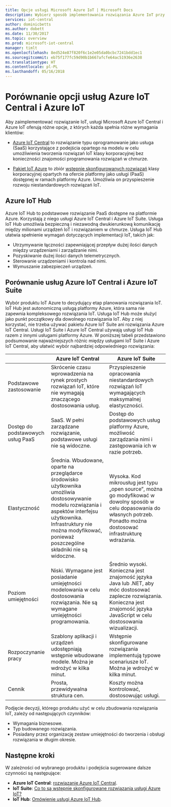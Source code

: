```yaml
---
title: Opcje usługi Microsoft Azure IoT | Microsoft Docs
description: Wybierz sposób implementowania rozwiązania Azure IoT przy użyciu usługi Azure IoT Central, IoT Suite lub IoT Hub.
services: iot-central
author: dominicbetts
ms.author: dobett
ms.date: 11/30/2017
ms.topic: overview
ms.prod: microsoft-iot-central
manager: timlt
ms.openlocfilehash: 8ed524e87f820f6c1e2e05da0bcbc7241bdd1ec1
ms.sourcegitcommit: eb75f177fc59d90b1b667afcfe64ac51936e2638
ms.translationtype: HT
ms.contentlocale: pl-PL
ms.lasthandoff: 05/16/2018
---
```

# <a name="compare-azure-iot-central-and-azure-iot-options"></a>Porównanie opcji usług Azure IoT Central i Azure IoT

Aby zaimplementować rozwiązanie IoT, usługi Microsoft Azure IoT Central i Azure IoT oferują różne opcje, z których każda spełnia różne wymagania klientów:

* [Azure IoT Central](overview-iot-central.md) to rozwiązanie typu oprogramowanie jako usługa (SaaS) korzystające z podejścia opartego na modelu w celu umożliwienia tworzenia rozwiązań IoT klasy korporacyjnej bez konieczności znajomości programowania rozwiązań w chmurze.

* [Pakiet IoT Azure](https://docs.microsoft.com/azure/iot-suite/) to zbiór [wstępnie skonfigurowanych rozwiązań](https://docs.microsoft.com/azure/iot-suite/iot-suite-what-are-preconfigured-solutions) klasy korporacyjnej opartych na ofercie platformy jako usługi (PaaS) dostępnej w ramach platformy Azure. Umożliwia on przyspieszenie rozwoju niestandardowych rozwiązań IoT.

## <a name="azure-iot-hub"></a>Azure IoT Hub

Azure IoT Hub to podstawowe rozwiązanie PaaS dostępne na platformie Azure. Korzystają z niego usługi Azure IoT Central i Azure IoT Suite. Usługa IoT Hub umożliwia bezpieczną i niezawodną dwukierunkową komunikację między milionami urządzeń IoT i rozwiązaniem w chmurze. Usługa IoT Hub ułatwia spełnienie wymagań dotyczących implementacji IoT, takich jak:

* Utrzymywanie łączności zapewniającej przepływ dużej ilości danych między urządzeniami i zarządzanie nimi.
* Pozyskiwanie dużej ilości danych telemetrycznych.
* Sterowanie urządzeniami i kontrola nad nimi.
* Wymuszanie zabezpieczeń urządzeń.

## <a name="compare-azure-iot-central-and-azure-iot-suite"></a>Porównanie usług Azure IoT Central i Azure IoT Suite

Wybór produktu IoT Azure to decydujący etap planowania rozwiązania IoT. IoT Hub jest autonomiczną usługą platformy Azure, która sama nie zapewnia kompleksowego rozwiązania IoT. Usługa IoT Hub może służyć jako punkt początkowy dla dowolnego rozwiązania IoT. Aby z niej korzystać, nie trzeba używać pakietu Azure IoT Suite ani rozwiązania Azure IoT Central. Usługi IoT Suite i Azure IoT Central używają usługi IoT Hub razem z innymi usługami platformy Azure. W poniższej tabeli przedstawiono podsumowanie najważniejszych różnic między usługami IoT Suite i Azure IoT Central, aby ułatwić wybór najbardziej odpowiedniego rozwiązania:

|     | Azure IoT Central | Azure IoT Suite |
| --- | ----------- | --------- |
| Podstawowe zastosowanie                      | Skrócenie czasu wprowadzenia na rynek prostych rozwiązań IoT, które nie wymagają znaczącego dostosowania usług.                                                    | Przyspieszenie opracowania niestandardowych rozwiązań IoT wymagających maksymalnej elastyczności.                                                                                                                             |
| Dostęp do podstawowych usług PaaS | SaaS. W pełni zarządzane rozwiązanie, podstawowe usługi nie są widoczne.                                                                                            | Dostęp do podstawowych usług platformy Azure, możliwość zarządzania nimi i zastępowania ich w razie potrzeb.                                                                                                                    |
| Elastyczność                        | Średnia. Wbudowane, oparte na przeglądarce środowisko użytkownika umożliwia dostosowywanie modelu rozwiązania i aspektów interfejsu użytkownika. Infrastruktury nie można modyfikować, ponieważ poszczególne składniki nie są widoczne. | Wysoka. Kod mikrousług jest typu „open source”, można go modyfikować w dowolny sposób w celu dopasowania do własnych potrzeb. Ponadto można dostosować infrastrukturę wdrażania.                                               |
| Poziom umiejętności                        | Niski. Wymagane jest posiadanie umiejętności modelowania w celu dostosowania rozwiązania. Nie są wymagane umiejętności programowania.                                                                          | Średnio wysoki. Konieczna jest znajomość języka Java lub .NET, aby móc dostosować zaplecze rozwiązania. Konieczna jest znajomość języka JavaScript w celu dostosowania wizualizacji.                                                                       |
| Rozpoczynanie pracy             | Szablony aplikacji i urządzeń udostępniają wstępnie wbudowane modele. Można je wdrożyć w kilka minut.                                                                                                  | Wstępnie skonfigurowane rozwiązania implementują typowe scenariusze IoT. Można je wdrożyć w kilka minut.                                                                                                                            |
| Cennik                            | Prosta, przewidywalna struktura cen.                                                                                                                           | Koszty można kontrolować, dostosowując usługi.                                                                                                                                                            |

Podjęcie decyzji, którego produktu użyć w celu zbudowania rozwiązania IoT, zależy od następujących czynników:

* Wymagania biznesowe.
* Typ budowanego rozwiązania.
* Posiadany przez organizację zestaw umiejętności do tworzenia i obsługi rozwiązania w długim okresie.

## <a name="next-steps"></a>Następne kroki

W zależności od wybranego produktu i podejścia sugerowane dalsze czynności są następujące:

* **Azure IoT Central**: [rozwiązanie Azure IoT Central](overview-iot-central.md).
* **IoT Suite**: [Co to są wstępnie skonfigurowane rozwiązania usługi Azure IoT?](https://docs.microsoft.com/azure/iot-suite/iot-suite-what-are-preconfigured-solutions)
* **IoT Hub**: [Omówienie usługi Azure IoT Hub](https://docs.microsoft.com/azure/iot-hub/iot-hub-what-is-iot-hub).